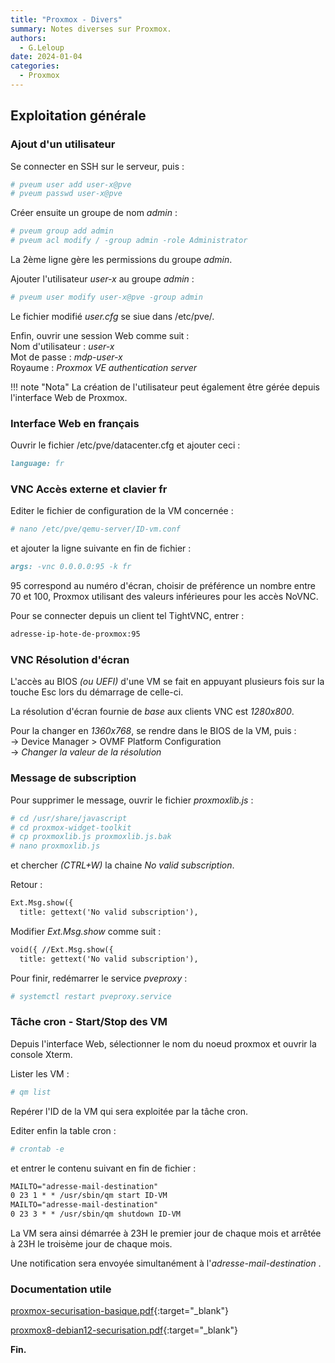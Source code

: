 ```yaml
---
title: "Proxmox - Divers"
summary: Notes diverses sur Proxmox.
authors: 
  - G.Leloup
date: 2024-01-04
categories: 
  - Proxmox
---
```


## Exploitation générale

### Ajout d'un utilisateur

Se connecter en SSH sur le serveur, puis :

```bash
# pveum user add user-x@pve
# pveum passwd user-x@pve
```

Créer ensuite un groupe de nom _admin_ :

```bash
# pveum group add admin
# pveum acl modify / -group admin -role Administrator
```

La 2ème ligne gère les permissions du groupe _admin_.

Ajouter l'utilisateur _user-x_ au groupe _admin_ :

<!-- more -->

```bash
# pveum user modify user-x@pve -group admin
```

Le fichier modifié _user.cfg_ se siue dans /etc/pve/.

Enfin, ouvrir une session Web comme suit :  
Nom d'utilisateur : _user-x_  
Mot de passe : _mdp-user-x_  
Royaume : _Proxmox VE authentication server_

!!! note "Nota"
    La création de l'utilisateur peut également être gérée depuis l'interface Web de Proxmox.

### Interface Web en français

Ouvrir le fichier /etc/pve/datacenter.cfg et ajouter ceci :

```markdown
language: fr
```

### VNC Accès externe et clavier fr

Editer le fichier de configuration de la VM concernée :

```bash
# nano /etc/pve/qemu-server/ID-vm.conf
```

et ajouter la ligne suivante en fin de fichier :

```markdown
args: -vnc 0.0.0.0:95 -k fr
```

95 correspond au numéro d'écran, choisir de préférence un nombre entre 70 et 100, Proxmox utilisant des valeurs inférieures pour les accès NoVNC.

Pour se connecter depuis un client tel TightVNC, entrer :  

```markdown
adresse-ip-hote-de-proxmox:95
```

### VNC Résolution d'écran

L'accès au BIOS _(ou UEFI)_ d'une VM se fait en appuyant plusieurs fois sur la touche Esc lors du démarrage de celle-ci.

La résolution d'écran fournie de _base_ aux clients VNC est _1280x800_.

Pour la changer en _1360x768_, se rendre dans le BIOS de la VM, puis :  
-> Device Manager > OVMF Platform Configuration  
-> _Changer la valeur de la résolution_

### Message de subscription

Pour supprimer le message, ouvrir le fichier _proxmoxlib.js_ :

```bash
# cd /usr/share/javascript
# cd proxmox-widget-toolkit
# cp proxmoxlib.js proxmoxlib.js.bak
# nano proxmoxlib.js
```

et chercher _(CTRL+W)_ la chaine _No valid subscription_.

Retour :

```markdown
Ext.Msg.show({
  title: gettext('No valid subscription'),
```

Modifier _Ext.Msg.show_ comme suit :

```markdown
void({ //Ext.Msg.show({
  title: gettext('No valid subscription'),
```

Pour finir, redémarrer le service _pveproxy_ :

```bash
# systemctl restart pveproxy.service
```

### Tâche cron - Start/Stop des VM

Depuis l'interface Web, sélectionner le nom du noeud proxmox et ouvrir la console Xterm.

Lister les VM :

```bash
# qm list
```

Repérer l'ID de la VM qui sera exploitée par la tâche cron.

Editer enfin la table cron :

```bash
# crontab -e
```

et entrer le contenu suivant en fin de fichier :

```markdown
MAILTO="adresse-mail-destination"
0 23 1 * * /usr/sbin/qm start ID-VM
MAILTO="adresse-mail-destination"
0 23 3 * * /usr/sbin/qm shutdown ID-VM
```

La VM sera ainsi démarrée à 23H le premier jour de chaque mois et arrêtée à 23H le troisème jour de chaque mois.

Une notification sera envoyée simultanément à l'_adresse-mail-destination_ .

### Documentation utile

[proxmox-securisation-basique.pdf](../medias/proxmox-securisation-basique.pdf){:target="_blank"}

[proxmox8-debian12-securisation.pdf](../medias/proxmox8-debian12-securisation.pdf){:target="_blank"}

**Fin.**
